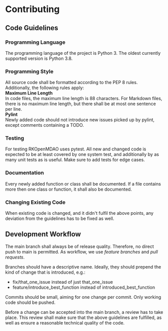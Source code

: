 # Contributing

## Code Guidelines

### Programming Language
The programming language of the project is Python 3.
The oldest currently supported version is Python 3.8.

### Programming Style
All source code shall be formatted according to the PEP 8 rules.
Additionally, the following rules apply:  
**Maximum Line Length**  
In code files, the maximum line length is 88 characters.
For Markdown files, there is no maximum line length, but there shall be at most one sentence per line.  
**Pylint**  
Newly added code should not introduce new issues picked up by pylint, except comments containing a TODO.

### Testing
For testing RKOpenMDAO uses pytest.
All new and changed code is expected to be at least covered by one system test, and additionally by as many unit tests as is useful.
Make sure to add tests for edge cases.

### Documentation
Every newly added function or class shall be documented.
If a file contains more then one class or function, it shall also be documented.

### Changing Existing Code
When existing code is changed, and it didn't fulfil the above points, any deviation from the guidelines has to be fixed as well.

## Development Workflow

The main branch shall always be of release quality.
Therefore, no direct push to main is permitted. 
As workflow, we use *feature branches* and *pull requests*.

Branches should have a descriptive name.
Ideally, they should prepend the kind of change that is introduced, e.g.:
- fix/that_one_issue instead of just that_one_issue
- feature/introduce_best_function instead of introduced_best_function  

Commits should be small, aiming for one change per commit.
Only working code should be pushed.

Before a change can be accepted into the main branch, a review has to take place.
This review shall make sure that the above guidelines are fulfilled, as well as ensure a reasonable technical quality of the code.
